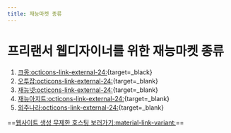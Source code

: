 ```yaml
---
title: 재능마켓 종류
---
```


# 프리랜서 웹디자이너를 위한 재능마켓 종류

1. [크몽:octicons-link-external-24:](https://kmong.com){target=_black}
2. [오투잡:octicons-link-external-24:](https://www.otwojob.com/main){target=_blank}
3. [재능넷:octicons-link-external-24:](https://www.jaenung.net){target=_blank}
4. [재능아지트:octicons-link-external-24:](http://www.skillagit.com/main/main.php){target=_blank}
5. [외주나라:octicons-link-external-24:](https://ojnara.com){target=_blank}

==[웹사이트 생성 무제한 호스팅 보러가기:material-link-variant:](/)==